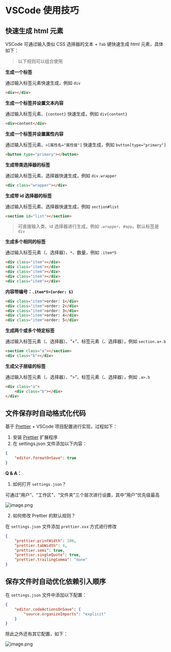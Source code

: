 # VSCode 使用技巧

## 快速生成 html 元素

VSCode 可通过输入类似 CSS 选择器的文本 + `Tab` 键快速生成 html 元素，具体如下：

> 以下规则可以组合使用

**生成一个标签**

通过输入标签元素快速生成，例如 `div`

```html
<div></div>
```

**生成一个标签并设置文本内容**

通过输入标签元素、`{content}` 快速生成，例如 `div{content}`

```html
<div>content</div>
```

**生成一个标签并设置属性内容**

通过输入标签元素、`>[属性名="属性值"]` 快速生成，例如 `button[type="primary"]`

```html
<button type="primary"></button>
```

**生成带类选择器的标签**

通过输入标签元素、选择器快速生成，例如 `div.wrapper`

```html
<div class="wrapper"></div>
```

**生成带 id 选择器的标签**

通过输入标签元素、选择器快速生成，例如 `section#list`

```html
<section id="list"></section>
```

> 可直接输入类、id 选择器进行生成，例如 `.wrapper`、`#app`，默认标签是 `div`

**生成多个相同的标签**

通过输入标签元素（、选择器）、`*`、数量，例如 `.item*5`

```html
<div class="item"></div>
<div class="item"></div>
<div class="item"></div>
<div class="item"></div>
<div class="item"></div>
```

**内容带编号：`.item*5>{order: $}`**

```html
<div class="item">order: 1</div>
<div class="item">order: 2</div>
<div class="item">order: 3</div>
<div class="item">order: 4</div>
<div class="item">order: 5</div>
```

**生成两个或多个特定标签**

通过输入标签元素（、选择器）、“+”、标签元素（、选择器），例如 `section.a+.b`

```html
<section class="a"></section>
<div class="b"></div>
```

**生成父子层级的标签**

通过输入标签元素（、选择器）、“>”、标签元素（、选择器），例如 `.a>.b`

```html
<div class="a">
    <div class="b"></div>
</div>
```

## 文件保存时自动格式化代码

基于 [Prettier](https://prettier.io/) + VSCode 项目配置进行实现，过程如下：

1. 安装 [Prettier](https://marketplace.visualstudio.com/items?itemName=esbenp.prettier-vscode) 扩展程序
2. 在 settings.json 文件添加以下内容：

```json
{
    "editor.formatOnSave": true
}
```

**Q & A：**

1. 如何打开 `settings.json`？

可通过“用户”、“工作区”、“文件夹”三个层次进行设置，其中“用户”优先级最高

![image.png](https://s2.loli.net/2024/08/25/7fYErO8jDQvcUeH.png)

2. 如何修改 Prettier 的默认规则？

在 `settings.json` 文件添加 `prettier.xxx` 方式进行修改

```json
{
    "prettier.printWidth": 100,
    "prettier.tabWidth": 4,
    "prettier.semi": true,
    "prettier.singleQuote": true,
    "prettier.trailingComma": "none"
}
```

## 保存文件时自动优化依赖引入顺序

在 `settings.json` 文件中添加以下配置：

```json
{
    "editor.codeActionsOnSave": {
        "source.organizeImports": "explicit"
    }
}
```

除此之外还有其它配置，如下：

![image.png](https://s2.loli.net/2024/08/26/3dqGgT4pxDLK1kF.jpg)
